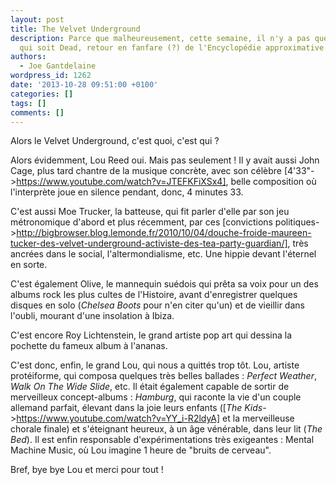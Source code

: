 ```yaml
---
layout: post
title: The Velvet Underground
description: Parce que malheureusement, cette semaine, il n'y a pas que le Rooster
  qui soit Dead, retour en fanfare (?) de l'Encyclopédie approximative.
authors:
  - Joe Gantdelaine
wordpress_id: 1262
date: '2013-10-28 09:51:00 +0100'
categories: []
tags: []
comments: []
---
```

Alors le Velvet Underground, c'est quoi, c'est qui ?

Alors évidemment, Lou Reed oui. Mais pas seulement ! Il y avait aussi John Cage, plus tard chantre de la musique concrète, avec son célèbre [4'33"->https://www.youtube.com/watch?v=JTEFKFiXSx4], belle composition où l'interprète joue en silence pendant, donc, 4 minutes 33.

C'est aussi Moe Trucker, la batteuse, qui fit parler d'elle par son jeu métronomique d'abord et plus récemment, par ces [convictions politiques->http://bigbrowser.blog.lemonde.fr/2010/10/04/douche-froide-maureen-tucker-des-velvet-underground-activiste-des-tea-party-guardian/], très ancrées dans le social, l'altermondialisme, etc. Une hippie devant l'éternel en sorte.

C'est également Olive, le mannequin suédois qui prêta sa voix pour un des albums rock les plus cultes de l'Histoire, avant d'enregistrer quelques disques en solo (*Chelsea Boots* pour n'en citer qu'un) et de vieillir dans l'oubli, mourant d'une insolation à Ibiza.

C'est encore Roy Lichtenstein, le grand artiste pop art qui dessina la pochette du fameux album à l'ananas.

C'est donc, enfin, le grand Lou, qui nous a quittés trop tôt. Lou, artiste protéiforme, qui composa quelques très belles ballades : *Perfect Weather*, *Walk On The Wide Slide*, etc. Il était également capable de sortir de merveilleux concept-albums : *Hamburg*, qui raconte la vie d'un couple allemand parfait, élevant dans la joie leurs enfants ([*The Kids*->https://www.youtube.com/watch?v=YY_i-R2ldyA] et la merveilleuse chorale finale) et s'éteignant heureux, à un âge vénérable, dans leur lit (*The Bed*). Il est enfin responsable d'expérimentations très exigeantes : Mental Machine Music, où Lou imagine 1 heure de "bruits de cerveau".

Bref, bye bye Lou et merci pour tout !
